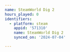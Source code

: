 ```yaml
---
name: SteamWorld Dig 2
hours_played: 0
identifiers:
  - platform: steam
    appid: '571310'
    name: SteamWorld Dig 2
    synced_on: '2024-07-04'

---
```


